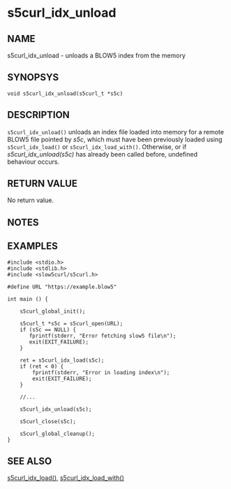 # s5curl_idx_unload

## NAME
s5curl_idx_unload - unloads a BLOW5 index from the memory

## SYNOPSYS
`void s5curl_idx_unload(s5curl_t *s5c)`

## DESCRIPTION
`s5curl_idx_unload()` unloads an index file loaded into memory for a remote BLOW5 file pointed by *s5c*, which must have been previously loaded using `s5curl_idx_load()` or `s5curl_idx_load_with()`. Otherwise, or if *s5curl_idx_unload(s5c)* has already been called before, undefined behaviour occurs.

## RETURN VALUE
No return value.

## NOTES

## EXAMPLES
```
#include <stdio.h>
#include <stdlib.h>
#include <slow5curl/s5curl.h>

#define URL "https://example.blow5"

int main () {

    s5curl_global_init();

    s5curl_t *s5c = s5curl_open(URL);
    if (s5c == NULL) {
       fprintf(stderr, "Error fetching slow5 file\n");
       exit(EXIT_FAILURE);
    }

    ret = s5curl_idx_load(s5c);
    if (ret < 0) {
        fprintf(stderr, "Error in loading index\n");
        exit(EXIT_FAILURE);
    }

    //...

    s5curl_idx_unload(s5c);

    s5curl_close(s5c);

    s5curl_global_cleanup();
}
```

## SEE ALSO
[s5curl_idx_load()](s5curl_idx_load.md), [s5curl_idx_load_with()](s5curl_idx_load_with.md)